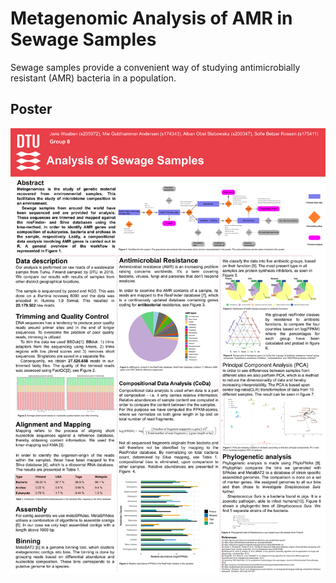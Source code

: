 # Metagenomic Analysis of AMR in Sewage Samples

Sewage samples provide a convenient way of studying antimicrobially resistant (AMR) bacteria in a population.

## Poster

<img src="AMR analysis of finnish sewage sample.png" width="1000" align="center" />
